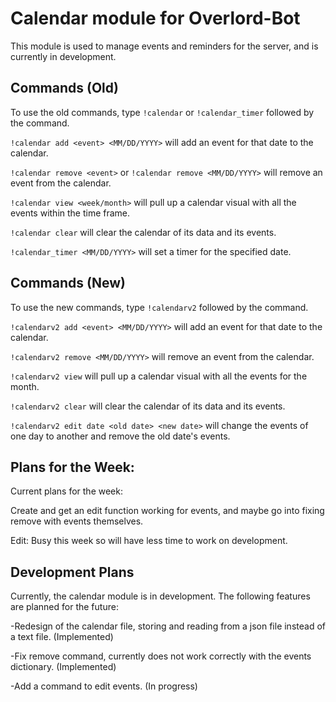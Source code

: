 # Calendar module for Overlord-Bot

This module is used to manage events and reminders for the server, and is currently in development.

## Commands (Old)

To use the old commands, type `!calendar` or `!calendar_timer` followed by the command. 

`!calendar add <event> <MM/DD/YYYY>` will add an event for that date to the calendar.

`!calendar remove <event>` or `!calendar remove <MM/DD/YYYY>` will remove an event from the calendar.

`!calendar view <week/month>` will pull up a calendar visual with all the events within the time frame.

`!calendar clear` will clear the calendar of its data and its events.

`!calendar_timer <MM/DD/YYYY>` will set a timer for the specified date.

## Commands (New)

To use the new commands, type `!calendarv2` followed by the command.

`!calendarv2 add <event> <MM/DD/YYYY>` will add an event for that date to the calendar.

`!calendarv2 remove <MM/DD/YYYY>` will remove an event from the calendar.

`!calendarv2 view` will pull up a calendar visual with all the events for the month.

`!calendarv2 clear` will clear the calendar of its data and its events.

`!calendarv2 edit date <old date> <new date>` will change the events of one day to another and remove the old date's events.

## Plans for the Week:

Current plans for the week:

Create and get an edit function working for events, and maybe go into fixing remove with events themselves.

Edit: Busy this week so will have less time to work on development.

## Development Plans

Currently, the calendar module is in development. The following features are planned for the future:

-Redesign of the calendar file, storing and reading from a json file instead of a text file. (Implemented)

-Fix remove command, currently does not work correctly with the events dictionary. (Implemented)

-Add a command to edit events. (In progress)
